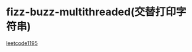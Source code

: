 # fizz-buzz-multithreaded(交替打印字符串)

[leetcode1195](https://leetcode-cn.com/problems/fizz-buzz-multithreaded/)

